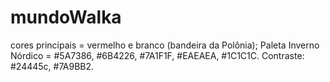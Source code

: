 # mundoWalka

cores principais = vermelho e branco (bandeira da Polônia);
Paleta Inverno Nórdico = #5A7386,  #6B4226, #7A1F1F, #EAEAEA, #1C1C1C.
Contraste:  #24445c, #7A9BB2.
